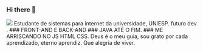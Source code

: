 ### Hi there 👋
<html>
<img src="https://user-images.githubusercontent.com/70382532/138322189-2db8df52-9dcb-40a0-88a8-c365466bd33d.gif" >
</html>
Estudante de sistemas para internet da universidade, UNIESP.
futuro  dev . 
### FRONT-AND E BACK-AND
 ### JAVA ATÉ O FIM.
 ### ME ARRISCANDO NO JS HTML CSS.
 Deus é o meu guia, sou grato por cada aprendizado, eterno aprendiz.
Que alegria de viver. 
 
